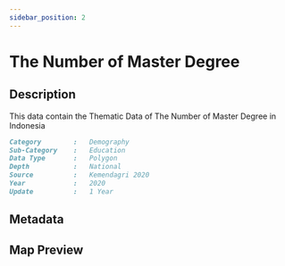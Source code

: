 ```yaml
---
sidebar_position: 2
---
```


# The Number of Master Degree

## Description

This data contain the Thematic Data of The Number of Master Degree in Indonesia

```md title="The Number of Master Degree"{1-7}
Category        :   Demography
Sub-Category    :   Education
Data Type       :   Polygon
Depth           :   National
Source          :   Kemendagri 2020
Year            :   2020
Update          :   1 Year
```

## Metadata

## Map Preview